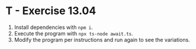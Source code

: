 # T - Exercise 13.04

1. Install dependencies with `npm i`.
2. Execute the program with `npx ts-node await.ts`.
3. Modify the program per instructions and run again to see the variations.
